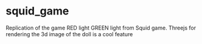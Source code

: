 # squid_game
Replication of the game RED light GREEN light from Squid game. Threejs for rendering the 3d image of the doll is a cool feature
